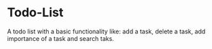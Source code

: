 # Todo-List
A todo list with a basic functionality like: add a task, delete a task, add importance of a task and search taks.

